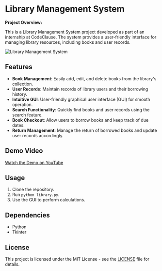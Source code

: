 # Library Management System

**Project Overview:**

This is a Library Management System project developed as part of an internship at CodeClause. The system provides a user-friendly interface for managing library resources, including books and user records.

![Library Management System](Screenshots.png)

## Features

- **Book Management**: Easily add, edit, and delete books from the library's collection.
- **User Records**: Maintain records of library users and their borrowing history.
- **Intuitive GUI**: User-friendly graphical user interface (GUI) for smooth operation.
- **Search Functionality**: Quickly find books and user records using the search feature.
- **Book Checkout**: Allow users to borrow books and keep track of due dates.
- **Return Management**: Manage the return of borrowed books and update user records accordingly.

## Demo Video

[Watch the Demo on YouTube](https://www.youtube.com/watch?v=YOUR_VIDEO_ID)

## Usage

1. Clone the repository.
2. Run `python library.py`.
3. Use the GUI to perform calculations.

## Dependencies

- Python
- Tkinter

## License

This project is licensed under the MIT License - see the [LICENSE](LICENSE) file for details.

